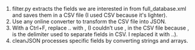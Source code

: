 1. filter.py extracts the fields we are interested in from full_database.xml and saves them in a CSV file (I used CSV because it's lighter).
2. Use any online converter to transform the CSV file into JSON.
3. With a Ctrl+F, replace .. with , (I couldn’t use , in the CSV file because , is the delimiter used to separate fields in CSV. I replaced it with ..).
4. cleanJSON processes specific fields by converting strings and arrays.